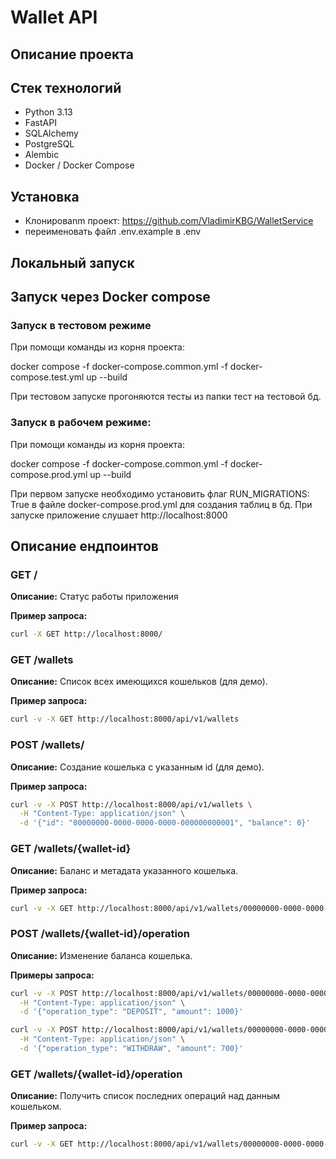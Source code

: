 # Wallet API

## Описание проекта
<!-- Кратко о проекте, его назначении и основных функциях -->

## Стек технологий
- Python 3.13
- FastAPI
- SQLAlchemy
- PostgreSQL
- Alembic
- Docker / Docker Compose

## Установка
- Клонироваnm проект: https://github.com/VladimirKBG/WalletService
- переименовать файл .env.example в .env

## Локальный запуск
<!-- Инструкции по установке зависимостей, запуску сервера без Docker -->

## Запуск через Docker compose
### Запуск в тестовом режиме
При помощи команды из корня проекта:

docker compose -f docker-compose.common.yml -f docker-compose.test.yml up --build

При тестовом запуске прогоняются тесты из папки тест на тестовой бд.

### Запуск в рабочем режиме:
При помощи команды из корня проекта:

docker compose -f docker-compose.common.yml -f docker-compose.prod.yml up --build

При первом запуске необходимо установить флаг RUN_MIGRATIONS: True 
в файле docker-compose.prod.yml для создания таблиц в бд. 
При запуске приложение слушает http://localhost:8000

## Описание ендпоинтов

### GET /
**Описание:** Статус работы приложения

**Пример запроса:**
```bash
curl -X GET http://localhost:8000/
```

### GET /wallets
**Описание:** Список всех имеющихся кошельков (для демо).

**Пример запроса:**
```bash
curl -v -X GET http://localhost:8000/api/v1/wallets
```

### POST /wallets/
**Описание:** Создание кошелька с указанным id (для демо).

**Пример запроса:**
```bash
curl -v -X POST http://localhost:8000/api/v1/wallets \
  -H "Content-Type: application/json" \
  -d '{"id": "00000000-0000-0000-0000-000000000001", "balance": 0}'
```

### GET /wallets/{wallet-id}
**Описание:** Баланс и метадата указанного кошелька.

**Пример запроса:**
```bash
curl -v -X GET http://localhost:8000/api/v1/wallets/00000000-0000-0000-0000-000000000001
```

### POST /wallets/{wallet-id}/operation
**Описание:** Изменение баланса кошелька.

**Примеры запроса:**
```bash
curl -v -X POST http://localhost:8000/api/v1/wallets/00000000-0000-0000-0000-000000000001/operation \
  -H "Content-Type: application/json" \
  -d '{"operation_type": "DEPOSIT", "amount": 1000}'
```
```bash
curl -v -X POST http://localhost:8000/api/v1/wallets/00000000-0000-0000-0000-000000000001/operation \
  -H "Content-Type: application/json" \
  -d '{"operation_type": "WITHDRAW", "amount": 700}'
```

### GET /wallets/{wallet-id}/operation
**Описание:** Получить список последних операций над данным кошельком.

**Пример запроса:**
```bash
curl -v -X GET http://localhost:8000/api/v1/wallets/00000000-0000-0000-0000-000000000001/operation
```
